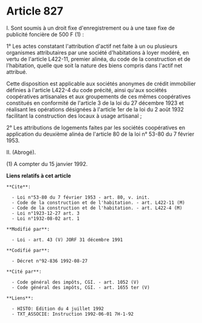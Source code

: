 # Article 827

I. Sont soumis à un droit fixe d'enregistrement ou à une taxe fixe de publicité foncière de 500 F (1) :

1° Les actes constatant l'attribution d'actif net faite à un ou plusieurs organismes attributaires par une société
d'habitations à loyer modéré, en vertu de l'article L422-11, premier alinéa, du code de la construction et de l'habitation,
quelle que soit la nature des biens compris dans l'actif net attribué.

Cette disposition est applicable aux sociétés anonymes de crédit immobilier définies à l'article L422-4 du code précité,
ainsi qu'aux sociétés coopératives artisanales et aux groupements de ces mêmes coopératives constitués en conformité de
l'article 3 de la loi du 27 décembre 1923 et réalisant les opérations désignées à l'article 1er de la loi du 2 août 1932
facilitant la construction des locaux à usage artisanal ;

2° Les attributions de logements faites par les sociétés coopératives en application du deuxième alinéa de l'article 80 de la
loi n° 53-80 du 7 février 1953.

II. (Abrogé).

(1) A compter du 15 janvier 1992.

**Liens relatifs à cet article**

	**Cite**:

	  - Loi n°53-80 du 7 février 1953 - art. 80, v. init.
	  - Code de la construction et de l'habitation. - art. L422-11 (M)
	  - Code de la construction et de l'habitation. - art. L422-4 (M)
	  - Loi n°1923-12-27 art. 3
	  - Loi n°1932-08-02 art. 1

	**Modifié par**:

	  - Loi - art. 43 (V) JORF 31 décembre 1991

	**Codifié par**:

	  - Décret n°92-836 1992-08-27

	**Cité par**:

	  - Code général des impôts, CGI. - art. 1052 (V)
	  - Code général des impôts, CGI. - art. 1655 ter (V)

	**Liens**:

	  - HISTO: Edition du 4 juillet 1992
	  - TXT_ASSOCIE: Instruction 1992-06-01 7H-1-92
